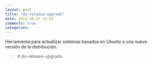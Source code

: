 ```yaml
---
layout: post
title: "do-release-upgrade"
date: 2013-10-27 13:52
comments: true
categories: 
---
```

Herramienta para actualizar sistemas basados en Ubuntu a una nueva versión de la distribución.

>\# do-release-upgrade

